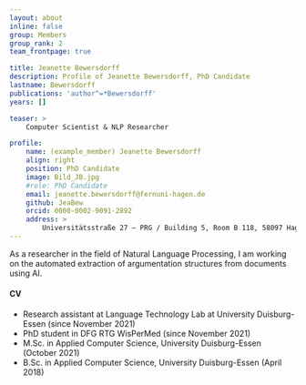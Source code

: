 ```yaml
---
layout: about
inline: false
group: Members
group_rank: 2
team_frontpage: true

title: Jeanette Bewersdorff
description: Profile of Jeanette Bewersdorff, PhD Candidate
lastname: Bewersdorff
publications: 'author^=*Bewersdorff'
years: []

teaser: >
    Computer Scientist & NLP Researcher

profile:
    name: (example_member) Jeanette Bewersdorff
    align: right
    position: PhD Candidate
    image: Bild_JB.jpg
    #role: PhD Candidate
    email: jeanette.bewersdorff@fernuni-hagen.de
    github: JeaBew
    orcid: 0000-0002-9091-2892
    address: >
        Universitätsstraße 27 – PRG / Building 5, Room B 118, 58097 Hagen
---
```



As a researcher in the field of Natural Language Processing, I am working on the automated extraction of argumentation structures from documents using AI.

#### CV

- Research assistant at Language Technology Lab at University Duisburg-Essen (since November 2021)
- PhD student in DFG RTG WisPerMed (since November 2021)
- M.Sc. in Applied Computer Science, University Duisburg-Essen (October 2021)
- B.Sc. in Applied Computer Science, University Duisburg-Essen (April 2018)
